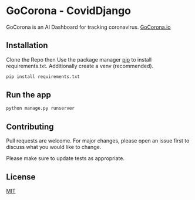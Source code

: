 # GoCorona - CovidDjango

GoCorona is an AI Dashboard for tracking coronavirus. [GoCorona.io](https://gocorona.io/)

## Installation

Clone the Repo then Use the package manager [pip](https://pip.pypa.io/en/stable/) to install requirements.txt. Additionally create a venv (recommended).

```bash
pip install requirements.txt
```

## Run the app

```bash
python manage.py runserver
```

## Contributing
Pull requests are welcome. For major changes, please open an issue first to discuss what you would like to change.

Please make sure to update tests as appropriate.

## License
[MIT](https://choosealicense.com/licenses/mit/)